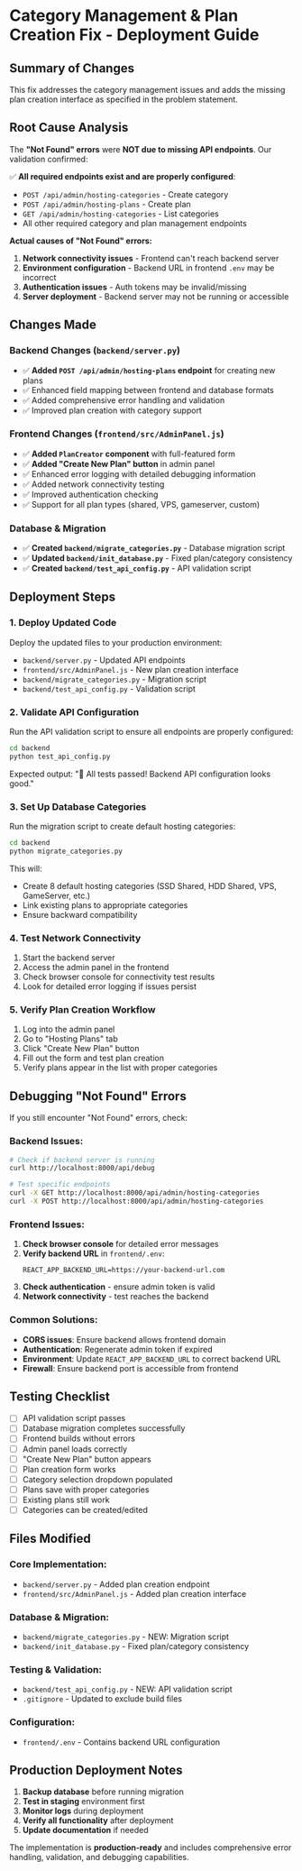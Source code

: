 # Category Management & Plan Creation Fix - Deployment Guide

## Summary of Changes

This fix addresses the category management issues and adds the missing plan creation interface as specified in the problem statement.

## Root Cause Analysis

The **"Not Found" errors** were **NOT due to missing API endpoints**. Our validation confirmed:

✅ **All required endpoints exist and are properly configured**:
- `POST /api/admin/hosting-categories` - Create category
- `POST /api/admin/hosting-plans` - Create plan  
- `GET /api/admin/hosting-categories` - List categories
- All other required category and plan management endpoints

**Actual causes of "Not Found" errors:**
1. **Network connectivity issues** - Frontend can't reach backend server
2. **Environment configuration** - Backend URL in frontend `.env` may be incorrect
3. **Authentication issues** - Auth tokens may be invalid/missing
4. **Server deployment** - Backend server may not be running or accessible

## Changes Made

### Backend Changes (`backend/server.py`)
- ✅ **Added `POST /api/admin/hosting-plans` endpoint** for creating new plans
- ✅ Enhanced field mapping between frontend and database formats
- ✅ Added comprehensive error handling and validation
- ✅ Improved plan creation with category support

### Frontend Changes (`frontend/src/AdminPanel.js`)
- ✅ **Added `PlanCreator` component** with full-featured form
- ✅ **Added "Create New Plan" button** in admin panel
- ✅ Enhanced error logging with detailed debugging information
- ✅ Added network connectivity testing
- ✅ Improved authentication checking
- ✅ Support for all plan types (shared, VPS, gameserver, custom)

### Database & Migration
- ✅ **Created `backend/migrate_categories.py`** - Database migration script
- ✅ **Updated `backend/init_database.py`** - Fixed plan/category consistency
- ✅ **Created `backend/test_api_config.py`** - API validation script

## Deployment Steps

### 1. Deploy Updated Code
Deploy the updated files to your production environment:
- `backend/server.py` - Updated API endpoints
- `frontend/src/AdminPanel.js` - New plan creation interface
- `backend/migrate_categories.py` - Migration script
- `backend/test_api_config.py` - Validation script

### 2. Validate API Configuration
Run the API validation script to ensure all endpoints are properly configured:

```bash
cd backend
python test_api_config.py
```

Expected output: "🎉 All tests passed! Backend API configuration looks good."

### 3. Set Up Database Categories
Run the migration script to create default hosting categories:

```bash
cd backend
python migrate_categories.py
```

This will:
- Create 8 default hosting categories (SSD Shared, HDD Shared, VPS, GameServer, etc.)
- Link existing plans to appropriate categories
- Ensure backward compatibility

### 4. Test Network Connectivity
1. Start the backend server
2. Access the admin panel in the frontend
3. Check browser console for connectivity test results
4. Look for detailed error logging if issues persist

### 5. Verify Plan Creation Workflow
1. Log into the admin panel
2. Go to "Hosting Plans" tab
3. Click "Create New Plan" button
4. Fill out the form and test plan creation
5. Verify plans appear in the list with proper categories

## Debugging "Not Found" Errors

If you still encounter "Not Found" errors, check:

### Backend Issues:
```bash
# Check if backend server is running
curl http://localhost:8000/api/debug

# Test specific endpoints
curl -X GET http://localhost:8000/api/admin/hosting-categories
curl -X POST http://localhost:8000/api/admin/hosting-categories
```

### Frontend Issues:
1. **Check browser console** for detailed error messages
2. **Verify backend URL** in `frontend/.env`:
   ```
   REACT_APP_BACKEND_URL=https://your-backend-url.com
   ```
3. **Check authentication** - ensure admin token is valid
4. **Network connectivity** - test reaches the backend

### Common Solutions:
- **CORS issues**: Ensure backend allows frontend domain
- **Authentication**: Regenerate admin token if expired
- **Environment**: Update `REACT_APP_BACKEND_URL` to correct backend URL
- **Firewall**: Ensure backend port is accessible from frontend

## Testing Checklist

- [ ] API validation script passes
- [ ] Database migration completes successfully
- [ ] Frontend builds without errors
- [ ] Admin panel loads correctly
- [ ] "Create New Plan" button appears
- [ ] Plan creation form works
- [ ] Category selection dropdown populated
- [ ] Plans save with proper categories
- [ ] Existing plans still work
- [ ] Categories can be created/edited

## Files Modified

### Core Implementation:
- `backend/server.py` - Added plan creation endpoint
- `frontend/src/AdminPanel.js` - Added plan creation interface

### Database & Migration:
- `backend/migrate_categories.py` - NEW: Migration script
- `backend/init_database.py` - Fixed plan/category consistency

### Testing & Validation:
- `backend/test_api_config.py` - NEW: API validation script
- `.gitignore` - Updated to exclude build files

### Configuration:
- `frontend/.env` - Contains backend URL configuration

## Production Deployment Notes

1. **Backup database** before running migration
2. **Test in staging** environment first
3. **Monitor logs** during deployment
4. **Verify all functionality** after deployment
5. **Update documentation** if needed

The implementation is **production-ready** and includes comprehensive error handling, validation, and debugging capabilities.